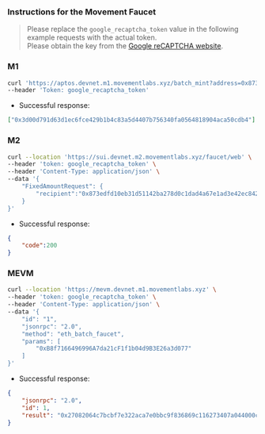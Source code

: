 ### Instructions for the Movement Faucet

> Please replace the `google_recaptcha_token` value in the following example requests with the actual token.  
> Please obtain the key from the [Google reCAPTCHA website](https://developers.google.com/recaptcha/docs/display).

### M1

```bash
curl 'https://aptos.devnet.m1.movementlabs.xyz/batch_mint?address=0x873edfd10eb31d51142ba278d0c1dad4a67e1ad3e42ec842afc3216bbb929e05' \
--header 'Token: google_recaptcha_token'
```

- Successful response:
```json
["0x3d00d791d63d1ec6fce429b1b4c83a5d4407b756340fa0564818904aca50cdb4"]
```

### M2

```bash
curl --location 'https://sui.devnet.m2.movementlabs.xyz/faucet/web' \
--header 'token: google_recaptcha_token' \
--header 'Content-Type: application/json' \
--data '{
    "FixedAmountRequest": {
        "recipient":"0x873edfd10eb31d51142ba278d0c1dad4a67e1ad3e42ec842afc3216bbb929e05"
    }
}'
```
- Successful response:
```json
{
    "code":200
}
```

### MEVM

```bash
curl --location 'https://mevm.devnet.m1.movementlabs.xyz' \
--header 'token: google_recaptcha_token' \
--header 'Content-Type: application/json' \
--data '{
    "id": "1",
    "jsonrpc": "2.0",
    "method": "eth_batch_faucet",
    "params": [
        "0xB8f7166496996A7da21cF1f1b04d9B3E26a3d077"
    ]
}'
```
- Successful response:
```json
{
    "jsonrpc": "2.0",
    "id": 1,
    "result": "0x27082064c7bcbf7e322aca7e0bbc9f836869c116273407a044000ca5d4f0ce20"
}
```